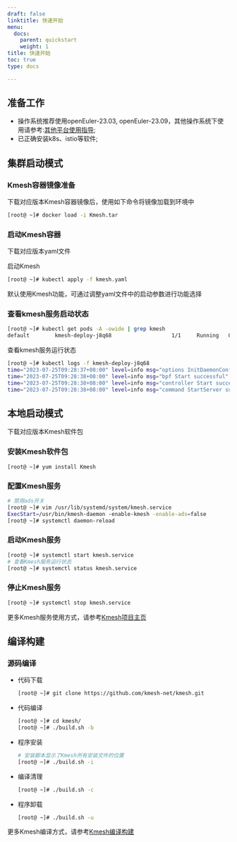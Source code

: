 ```yaml
---
draft: false
linktitle: 快速开始
menu:
  docs:
    parent: quickstart
    weight: 1
title: 快速开始
toc: true
type: docs

---
```

## 准备工作

* 操作系统推荐使用openEuler-23.03, openEuler-23.09，其他操作系统下使用请参考:[其他平台使用指导](https://xxx);
* 已正确安装k8s、istio等软件;

## 集群启动模式

### Kmesh容器镜像准备

下载对应版本Kmesh容器镜像后，使用如下命令将镜像加载到环境中

```sh
[root@ ~]# docker load -i Kmesh.tar
```

### 启动Kmesh容器

下载对应版本yaml文件

启动Kmesh

```sh
[root@ ~]# kubectl apply -f kmesh.yaml
```

默认使用Kmesh功能，可通过调整yaml文件中的启动参数进行功能选择

### 查看kmesh服务启动状态

```sh
[root@ ~]# kubectl get pods -A -owide | grep kmesh
default        kmesh-deploy-j8q68                   1/1     Running   0          6h15m   192.168.11.6    node1   <none> 
```

查看kmesh服务运行状态

```sh
[root@ ~]# kubectl logs -f kmesh-deploy-j8q68
time="2023-07-25T09:28:37+08:00" level=info msg="options InitDaemonConfig successful" subsys=manager
time="2023-07-25T09:28:38+08:00" level=info msg="bpf Start successful" subsys=manager
time="2023-07-25T09:28:38+08:00" level=info msg="controller Start successful" subsys=manager
time="2023-07-25T09:28:38+08:00" level=info msg="command StartServer successful" subsys=manager
```

## 本地启动模式

下载对应版本Kmesh软件包

### 安装Kmesh软件包

```
[root@ ~]# yum install Kmesh
```

### 配置Kmesh服务

```sh
# 禁用ads开关
[root@ ~]# vim /usr/lib/systemd/system/kmesh.service
ExecStart=/usr/bin/kmesh-daemon -enable-kmesh -enable-ads=false
[root@ ~]# systemctl daemon-reload
```

### 启动Kmesh服务

```sh
[root@ ~]# systemctl start kmesh.service
# 查看Kmesh服务运行状态
[root@ ~]# systemctl status kmesh.service
```

### 停止Kmesh服务

```sh
[root@ ~]# systemctl stop kmesh.service
```

更多Kmesh服务使用方式，请参考[Kmesh项目主页](https://github.com/kmesh-net/kmesh#%E5%BF%AB%E9%80%9F%E5%BC%80%E5%A7%8B)


## 编译构建

### 源码编译

- 代码下载

  ```sh
  [root@ ~]# git clone https://github.com/kmesh-net/kmesh.git
  ```

- 代码编译

  ```sh
  [root@ ~]# cd kmesh/
  [root@ ~]# ./build.sh -b
  ```

- 程序安装

  ```sh
  # 安装脚本显示了Kmesh所有安装文件的位置
  [root@ ~]# ./build.sh -i
  ```

- 编译清理

  ```sh
  [root@ ~]# ./build.sh -c
  ```

- 程序卸载

  ```sh
  [root@ ~]# ./build.sh -u

更多Kmesh编译方式，请参考[Kmesh编译构建](https://github.com/kmesh-net/kmesh/blob/main/docs/kmesh_compile.md)

